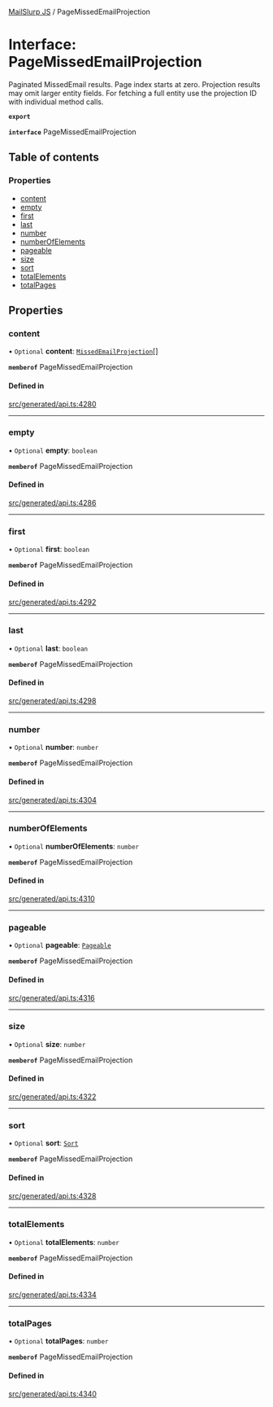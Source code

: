 [MailSlurp JS](../README.md) / PageMissedEmailProjection

# Interface: PageMissedEmailProjection

Paginated MissedEmail results. Page index starts at zero. Projection results may omit larger entity fields. For fetching a full entity use the projection ID with individual method calls.

**`export`**

**`interface`** PageMissedEmailProjection

## Table of contents

### Properties

- [content](PageMissedEmailProjection.md#content)
- [empty](PageMissedEmailProjection.md#empty)
- [first](PageMissedEmailProjection.md#first)
- [last](PageMissedEmailProjection.md#last)
- [number](PageMissedEmailProjection.md#number)
- [numberOfElements](PageMissedEmailProjection.md#numberofelements)
- [pageable](PageMissedEmailProjection.md#pageable)
- [size](PageMissedEmailProjection.md#size)
- [sort](PageMissedEmailProjection.md#sort)
- [totalElements](PageMissedEmailProjection.md#totalelements)
- [totalPages](PageMissedEmailProjection.md#totalpages)

## Properties

### content

• `Optional` **content**: [`MissedEmailProjection`](MissedEmailProjection.md)[]

**`memberof`** PageMissedEmailProjection

#### Defined in

[src/generated/api.ts:4280](https://github.com/mailslurp/mailslurp-client/blob/004c609/src/generated/api.ts#L4280)

___

### empty

• `Optional` **empty**: `boolean`

**`memberof`** PageMissedEmailProjection

#### Defined in

[src/generated/api.ts:4286](https://github.com/mailslurp/mailslurp-client/blob/004c609/src/generated/api.ts#L4286)

___

### first

• `Optional` **first**: `boolean`

**`memberof`** PageMissedEmailProjection

#### Defined in

[src/generated/api.ts:4292](https://github.com/mailslurp/mailslurp-client/blob/004c609/src/generated/api.ts#L4292)

___

### last

• `Optional` **last**: `boolean`

**`memberof`** PageMissedEmailProjection

#### Defined in

[src/generated/api.ts:4298](https://github.com/mailslurp/mailslurp-client/blob/004c609/src/generated/api.ts#L4298)

___

### number

• `Optional` **number**: `number`

**`memberof`** PageMissedEmailProjection

#### Defined in

[src/generated/api.ts:4304](https://github.com/mailslurp/mailslurp-client/blob/004c609/src/generated/api.ts#L4304)

___

### numberOfElements

• `Optional` **numberOfElements**: `number`

**`memberof`** PageMissedEmailProjection

#### Defined in

[src/generated/api.ts:4310](https://github.com/mailslurp/mailslurp-client/blob/004c609/src/generated/api.ts#L4310)

___

### pageable

• `Optional` **pageable**: [`Pageable`](Pageable.md)

**`memberof`** PageMissedEmailProjection

#### Defined in

[src/generated/api.ts:4316](https://github.com/mailslurp/mailslurp-client/blob/004c609/src/generated/api.ts#L4316)

___

### size

• `Optional` **size**: `number`

**`memberof`** PageMissedEmailProjection

#### Defined in

[src/generated/api.ts:4322](https://github.com/mailslurp/mailslurp-client/blob/004c609/src/generated/api.ts#L4322)

___

### sort

• `Optional` **sort**: [`Sort`](Sort.md)

**`memberof`** PageMissedEmailProjection

#### Defined in

[src/generated/api.ts:4328](https://github.com/mailslurp/mailslurp-client/blob/004c609/src/generated/api.ts#L4328)

___

### totalElements

• `Optional` **totalElements**: `number`

**`memberof`** PageMissedEmailProjection

#### Defined in

[src/generated/api.ts:4334](https://github.com/mailslurp/mailslurp-client/blob/004c609/src/generated/api.ts#L4334)

___

### totalPages

• `Optional` **totalPages**: `number`

**`memberof`** PageMissedEmailProjection

#### Defined in

[src/generated/api.ts:4340](https://github.com/mailslurp/mailslurp-client/blob/004c609/src/generated/api.ts#L4340)
